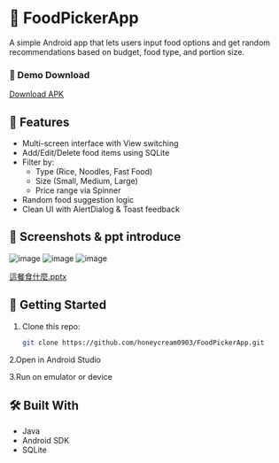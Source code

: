 # 🍱 FoodPickerApp
A simple Android app that lets users input food options and get random recommendations based on budget, food type, and portion size.

### 📲 Demo Download

[Download APK](https://github.com/honeycream0903/FoodPickerApp/releases/download/v1.0-android/app-debug.apk)


## 📱 Features

- Multi-screen interface with View switching
- Add/Edit/Delete food items using SQLite
- Filter by:
  - Type (Rice, Noodles, Fast Food)
  - Size (Small, Medium, Large)
  - Price range via Spinner
- Random food suggestion logic
- Clean UI with AlertDialog & Toast feedback

## 📸 Screenshots & ppt introduce
![image](https://github.com/user-attachments/assets/e4a4d6f9-a81d-4519-81d2-3db7e4174b57)
![image](https://github.com/user-attachments/assets/a1ddc330-58e1-445b-89c3-8c9df65d8d3d)
![image](https://github.com/user-attachments/assets/e503650f-0313-4326-8303-033318696447)

[這餐食什麼.pptx](https://github.com/user-attachments/files/20621416/default.pptx)


## 🚀 Getting Started

1. Clone this repo:
   ```bash
   git clone https://github.com/honeycream0903/FoodPickerApp.git

2.Open in Android Studio

3.Run on emulator or device


## 🛠 Built With
- Java
- Android SDK
- SQLite

